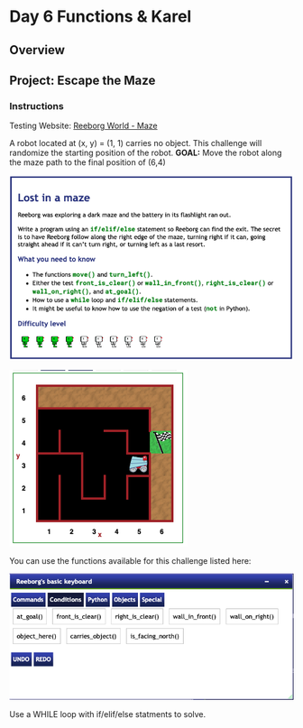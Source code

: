 # Day 6 Functions & Karel

## Overview

## Project: Escape the Maze

### Instructions

Testing Website: [Reeborg World - Maze](https://reeborg.ca/reeborg.html?lang=en&mode=python&menu=worlds%2Fmenus%2Freeborg_intro_en.json&name=Maze&url=worlds%2Ftutorial_en%2Fmaze1.json)

A robot located at (x, y) = (1, 1) carries no object.
This challenge will randomize the starting position of the robot.
**GOAL:** Move the robot along the maze path to the final position of (6,4)

![Instructions Image](Images/escape_the_maze_instructions.png)

![Instructions Image](Images/escape_the_maze_instructions_2.png)

You can use the functions available for this challenge listed here:

![Instructions Image](Images/escape_the_maze_instructions_3.png)

Use a WHILE loop with if/elif/else statments to solve.
